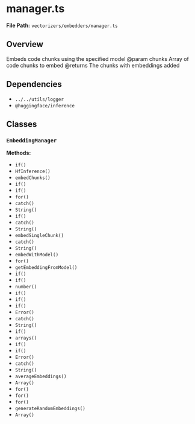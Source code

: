 # manager.ts

**File Path:** `vectorizers/embedders/manager.ts`

## Overview

Embeds code chunks using the specified model
@param chunks Array of code chunks to embed
@returns The chunks with embeddings added

## Dependencies

- `../../utils/logger`
- `@huggingface/inference`

## Classes

### `EmbeddingManager`

**Methods:**

- `if()`
- `HfInference()`
- `embedChunks()`
- `if()`
- `if()`
- `for()`
- `catch()`
- `String()`
- `if()`
- `catch()`
- `String()`
- `embedSingleChunk()`
- `catch()`
- `String()`
- `embedWithModel()`
- `for()`
- `getEmbeddingFromModel()`
- `if()`
- `if()`
- `number()`
- `if()`
- `if()`
- `if()`
- `Error()`
- `catch()`
- `String()`
- `if()`
- `arrays()`
- `if()`
- `if()`
- `Error()`
- `catch()`
- `String()`
- `averageEmbeddings()`
- `Array()`
- `for()`
- `for()`
- `for()`
- `generateRandomEmbeddings()`
- `Array()`

